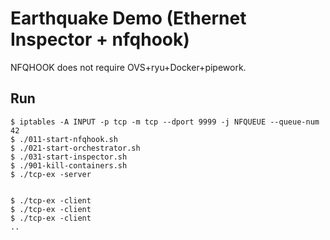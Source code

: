 Earthquake Demo (Ethernet Inspector + nfqhook)
===
NFQHOOK does not require OVS+ryu+Docker+pipework.

Run
---
	
	$ iptables -A INPUT -p tcp -m tcp --dport 9999 -j NFQUEUE --queue-num 42
	$ ./011-start-nfqhook.sh
	$ ./021-start-orchestrator.sh
	$ ./031-start-inspector.sh
	$ ./901-kill-containers.sh
	$ ./tcp-ex -server
    
		
	$ ./tcp-ex -client
	$ ./tcp-ex -client
	$ ./tcp-ex -client
	..
    

